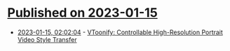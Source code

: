 # [Published on 2023-01-15](index.md)

* [2023-01-15, 02:02:04](https://news.ycombinator.com/item?id=34386052) - [VToonify: Controllable High-Resolution Portrait Video Style Transfer](https://github.com/williamyang1991/VToonify)
